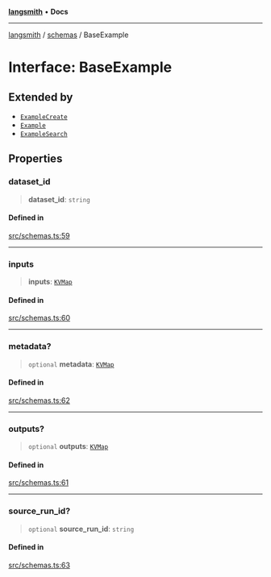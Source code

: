 [**langsmith**](../../README.md) • **Docs**

***

[langsmith](../../README.md) / [schemas](../README.md) / BaseExample

# Interface: BaseExample

## Extended by

- [`ExampleCreate`](ExampleCreate.md)
- [`Example`](Example.md)
- [`ExampleSearch`](ExampleSearch.md)

## Properties

### dataset\_id

> **dataset\_id**: `string`

#### Defined in

[src/schemas.ts:59](https://github.com/langchain-ai/langsmith-sdk/blob/da3c1bb4f1396b48909bf0abac53fd717458c764/js/src/schemas.ts#L59)

***

### inputs

> **inputs**: [`KVMap`](../type-aliases/KVMap.md)

#### Defined in

[src/schemas.ts:60](https://github.com/langchain-ai/langsmith-sdk/blob/da3c1bb4f1396b48909bf0abac53fd717458c764/js/src/schemas.ts#L60)

***

### metadata?

> `optional` **metadata**: [`KVMap`](../type-aliases/KVMap.md)

#### Defined in

[src/schemas.ts:62](https://github.com/langchain-ai/langsmith-sdk/blob/da3c1bb4f1396b48909bf0abac53fd717458c764/js/src/schemas.ts#L62)

***

### outputs?

> `optional` **outputs**: [`KVMap`](../type-aliases/KVMap.md)

#### Defined in

[src/schemas.ts:61](https://github.com/langchain-ai/langsmith-sdk/blob/da3c1bb4f1396b48909bf0abac53fd717458c764/js/src/schemas.ts#L61)

***

### source\_run\_id?

> `optional` **source\_run\_id**: `string`

#### Defined in

[src/schemas.ts:63](https://github.com/langchain-ai/langsmith-sdk/blob/da3c1bb4f1396b48909bf0abac53fd717458c764/js/src/schemas.ts#L63)
